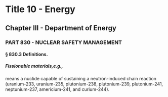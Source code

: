 
# Title 10 - Energy
## Chapter III - Department of Energy
### PART 830 - NUCLEAR SAFETY MANAGEMENT
#### § 830.3 Definitions.
##### Fissionable materials,e.g.,

means a nuclide capable of sustaining a neutron-induced chain reaction (uranium-233, uranium-235, plutonium-238, plutonium-239, plutonium-241, neptunium-237, americium-241, and curium-244).
